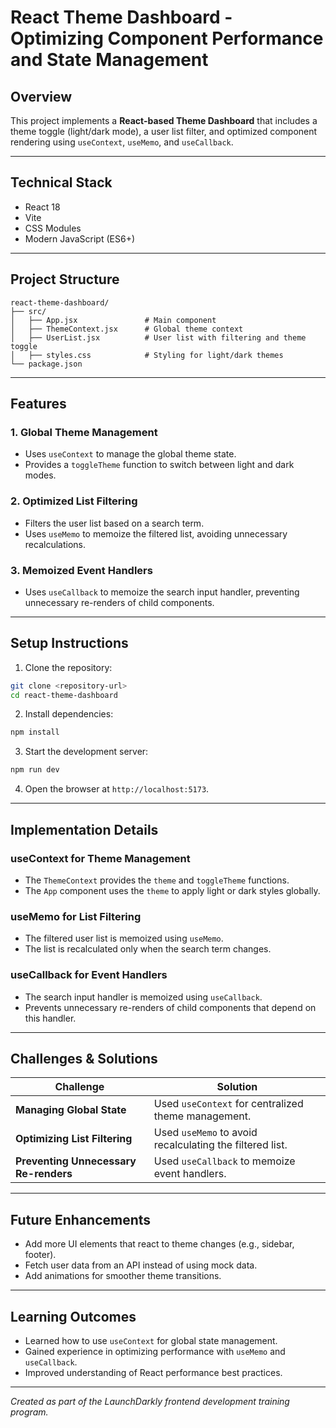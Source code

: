 # React Theme Dashboard - Optimizing Component Performance and State Management

## Overview
This project implements a **React-based Theme Dashboard** that includes a theme toggle (light/dark mode), a user list filter, and optimized component rendering using `useContext`, `useMemo`, and `useCallback`.

---

## Technical Stack
- React 18
- Vite
- CSS Modules
- Modern JavaScript (ES6+)

---

## Project Structure
```
react-theme-dashboard/
├── src/
│   ├── App.jsx               # Main component
│   ├── ThemeContext.jsx      # Global theme context
│   ├── UserList.jsx          # User list with filtering and theme toggle
│   ├── styles.css            # Styling for light/dark themes
└── package.json
```

---

## Features

### 1. **Global Theme Management**
- Uses `useContext` to manage the global theme state.
- Provides a `toggleTheme` function to switch between light and dark modes.

### 2. **Optimized List Filtering**
- Filters the user list based on a search term.
- Uses `useMemo` to memoize the filtered list, avoiding unnecessary recalculations.

### 3. **Memoized Event Handlers**
- Uses `useCallback` to memoize the search input handler, preventing unnecessary re-renders of child components.

---

## Setup Instructions

1. Clone the repository:
```bash
git clone <repository-url>
cd react-theme-dashboard
```

2. Install dependencies:
```bash
npm install
```

3. Start the development server:
```bash
npm run dev
```

4. Open the browser at `http://localhost:5173`.

---

## Implementation Details

### **useContext for Theme Management**
- The `ThemeContext` provides the `theme` and `toggleTheme` functions.
- The `App` component uses the `theme` to apply light or dark styles globally.

### **useMemo for List Filtering**
- The filtered user list is memoized using `useMemo`.
- The list is recalculated only when the search term changes.

### **useCallback for Event Handlers**
- The search input handler is memoized using `useCallback`.
- Prevents unnecessary re-renders of child components that depend on this handler.

---

## Challenges & Solutions
| Challenge                                     | Solution                                                 |
|-----------------------------------------------|----------------------------------------------------------|
| **Managing Global State**                     | Used `useContext` for centralized theme management.      |
| **Optimizing List Filtering**                 | Used `useMemo` to avoid recalculating the filtered list. |
| **Preventing Unnecessary Re-renders**         | Used `useCallback` to memoize event handlers.            |

---

## Future Enhancements
- Add more UI elements that react to theme changes (e.g., sidebar, footer).
- Fetch user data from an API instead of using mock data.
- Add animations for smoother theme transitions.

---

## Learning Outcomes
- Learned how to use `useContext` for global state management.
- Gained experience in optimizing performance with `useMemo` and `useCallback`.
- Improved understanding of React performance best practices.

---

*Created as part of the LaunchDarkly frontend development training program.*

